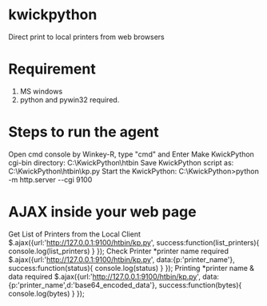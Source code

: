 # kwickpython
Direct print to local printers from web browsers

# Requirement
1. MS windows 
2. python and pywin32 required.

# Steps to run the agent
Open cmd console by Winkey-R, type "cmd" and Enter
Make KwickPython cgi-bin directory: C:\KwickPython\htbin
Save KwickPython script as: C:\KwickPython\htbin\kp.py
Start the KwickPython: C:\KwickPython>python -m http.server --cgi 9100

# AJAX inside your web page
Get List of Printers from the Local Client
	$.ajax({url:'http://127.0.0.1:9100/htbin/kp.py',
		success:function(list_printers){
			console.log(list_printers)
		}
	});
Check Printer *printer name required
	$.ajax({url:'http://127.0.0.1:9100/htbin/kp.py',
		data:{p:'printer_name'},
		success:function(status){
			console.log(status)
		}
	});
Printing *printer name & data required
	$.ajax({url:'http://127.0.0.1:9100/htbin/kp.py',
		data:{p:'printer_name',d:'base64_encoded_data'},
		success:function(bytes){
			console.log(bytes)
		}
	});
